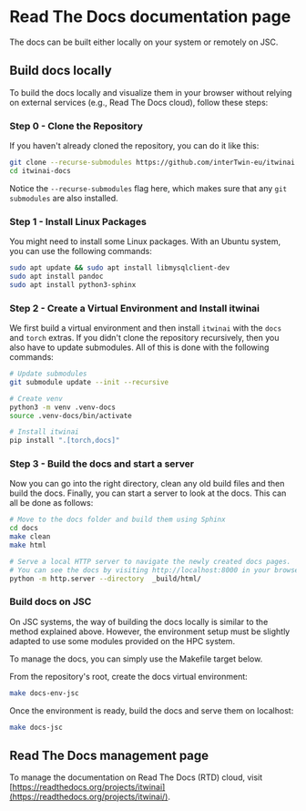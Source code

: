 # Read The Docs documentation page

The docs can be built either locally on your system or remotely on JSC.

## Build docs locally

To build the docs locally and visualize them in your browser without relying on external
services (e.g., Read The Docs cloud), follow these steps:

### Step 0 - Clone the Repository

If you haven't already cloned the repository, you can do it like this:

```bash
git clone --recurse-submodules https://github.com/interTwin-eu/itwinai.git itwinai-docs
cd itwinai-docs
```

Notice the `--recurse-submodules` flag here, which makes sure that any `git submodules`
are also installed.

### Step 1 - Install Linux Packages

You might need to install some Linux packages. With an Ubuntu system, you can use the
following commands:

```bash
sudo apt update && sudo apt install libmysqlclient-dev
sudo apt install pandoc
sudo apt install python3-sphinx
```

### Step 2 - Create a Virtual Environment and Install itwinai

We first build a virtual environment and then install `itwinai` with the `docs` and
`torch` extras. If you didn't clone the repository recursively, then you also have to
update submodules. All of this is done with the following commands:

```bash
# Update submodules
git submodule update --init --recursive

# Create venv
python3 -m venv .venv-docs
source .venv-docs/bin/activate

# Install itwinai
pip install ".[torch,docs]"
```

### Step 3 - Build the docs and start a server

Now you can go into the right directory, clean any old build files and then build
the docs. Finally, you can start a server to look at the docs. This can all be done
as follows:

```bash
# Move to the docs folder and build them using Sphinx
cd docs
make clean
make html

# Serve a local HTTP server to navigate the newly created docs pages.
# You can see the docs by visiting http://localhost:8000 in your browser.
python -m http.server --directory  _build/html/
```

### Build docs on JSC

On JSC systems, the way of building the docs locally is similar to the method
explained above. However, the environment setup must be slightly adapted to use
some modules provided on the HPC system.

To manage the docs, you can simply use the Makefile target
below.

From the repository's root, create the docs virtual environment:

```bash
make docs-env-jsc
```

Once the environment is ready, build the docs and serve them on localhost:

```bash
make docs-jsc
```

## Read The Docs management page

To manage the documentation on Read The Docs (RTD) cloud, visit
[https://readthedocs.org/projects/itwinai](https://readthedocs.org/projects/itwinai/).
